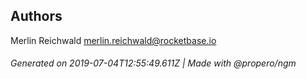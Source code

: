 ## Authors

Merlin Reichwald <merlin.reichwald@rocketbase.io>

###### Generated on 2019-07-04T12:55:49.611Z | Made with @propero/ngm